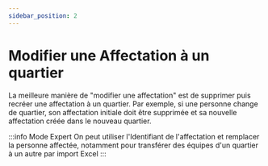 ```yaml
---
sidebar_position: 2
---
```

# Modifier une Affectation à un quartier

La meilleure manière de "modifier une affectation" est de supprimer puis recréer une affectation à un quartier.
Par exemple, si une personne change de quartier, son affectation initiale doit être supprimée et sa nouvelle affectation créée dans le nouveau quartier.

:::info Mode Expert
On peut utiliser l'Identifiant de l'affectation et remplacer la personne affectée, notamment pour transférer des équipes d'un quartier à un autre par import Excel
:::

